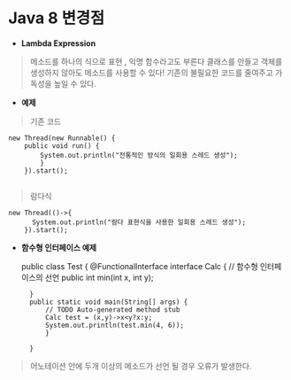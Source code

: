 Java 8 변경점
============================
+ **Lambda Expression**
> 메소드를 하나의 식으로 표현 , 익명 함수라고도 부른다
> 클래스를 만들고 객체를 생성하지 않아도 메소드를 사용할 수 있다!
> 기존의 불필요한 코드를 줄여주고 가독성을 높일 수 있다.

+ **예제**
> 기존 코드
<pre><code>new Thread(new Runnable() {
    public void run() {
        System.out.println("전통적인 방식의 일회용 스레드 생성");
        }
    }).start();
    </code></pre>
> 람다식
<pre><code>new Thread(()->{
      System.out.println("람다 표현식을 사용한 일회용 스레드 생성");
    }).start();
</code></pre>
+ **함수형 인터페이스 예제**

	public class Test {
		@FunctionalInterface
		interface Calc { // 함수형 인터페이스의 선언
	    	public int min(int x, int y);
	
		}	
		public static void main(String[] args) {
			// TODO Auto-generated method stub
			Calc test = (x,y)->x<y?x:y;
			System.out.println(test.min(4, 6));
			}

		}
> 어노테이션 안에 두개 이상의 메소드가 선언 될 경우 오류가 발생한다.

